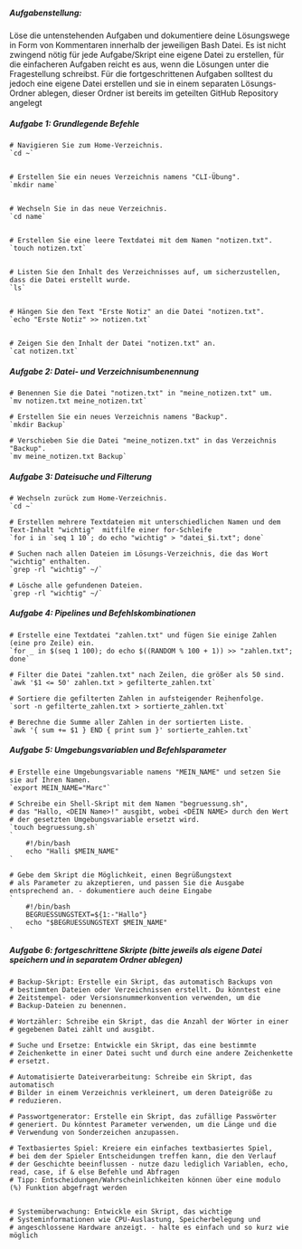 ##### Aufgabenstellung:

Löse die untenstehenden Aufgaben und dokumentiere deine Lösungswege in Form von Kommentaren innerhalb der jeweiligen Bash Datei.
Es ist nicht zwingend nötig für jede Aufgabe/Skript eine eigene Datei zu erstellen, für die einfacheren Aufgaben reicht es aus, wenn die Lösungen
unter die Fragestellung schreibst.
Für die fortgeschrittenen Aufgaben solltest du jedoch eine eigene Datei erstellen und sie in einem separaten Lösungs-Ordner ablegen,
dieser Ordner ist bereits im geteilten GitHub Repository angelegt

##### Aufgabe 1: Grundlegende Befehle

    # Navigieren Sie zum Home-Verzeichnis.
    `cd ~`


    # Erstellen Sie ein neues Verzeichnis namens "CLI-Übung".
    `mkdir name`


    # Wechseln Sie in das neue Verzeichnis.
    `cd name`


    # Erstellen Sie eine leere Textdatei mit dem Namen "notizen.txt".
    `touch notizen.txt`


    # Listen Sie den Inhalt des Verzeichnisses auf, um sicherzustellen, dass die Datei erstellt wurde.
    `ls`


    # Hängen Sie den Text "Erste Notiz" an die Datei "notizen.txt".
    `echo "Erste Notiz" >> notizen.txt`


    # Zeigen Sie den Inhalt der Datei "notizen.txt" an.
    `cat notizen.txt`

##### Aufgabe 2: Datei- und Verzeichnisumbenennung

    # Benennen Sie die Datei "notizen.txt" in "meine_notizen.txt" um.
    `mv notizen.txt meine_notizen.txt`

    # Erstellen Sie ein neues Verzeichnis namens "Backup".
    `mkdir Backup`

    # Verschieben Sie die Datei "meine_notizen.txt" in das Verzeichnis "Backup".
    `mv meine_notizen.txt Backup`

##### Aufgabe 3: Dateisuche und Filterung

    # Wechseln zurück zum Home-Verzeichnis.
    `cd ~`

    # Erstellen mehrere Textdateien mit unterschiedlichen Namen und dem Text-Inhalt "wichtig"  mitfilfe einer for-Schleife
    `for i in `seq 1 10`; do echo "wichtig" > "datei_$i.txt"; done`

    # Suchen nach allen Dateien im Lösungs-Verzeichnis, die das Wort "wichtig" enthalten.
    `grep -rl "wichtig" ~/`

    # Lösche alle gefundenen Dateien.
    `grep -rl "wichtig" ~/`

##### Aufgabe 4: Pipelines und Befehlskombinationen

    # Erstelle eine Textdatei "zahlen.txt" und fügen Sie einige Zahlen (eine pro Zeile) ein.
    `for _ in $(seq 1 100); do echo $((RANDOM % 100 + 1)) >> "zahlen.txt"; done`

    # Filter die Datei "zahlen.txt" nach Zeilen, die größer als 50 sind.
    `awk '$1 <= 50' zahlen.txt > gefilterte_zahlen.txt`

    # Sortiere die gefilterten Zahlen in aufsteigender Reihenfolge.
    `sort -n gefilterte_zahlen.txt > sortierte_zahlen.txt`

    # Berechne die Summe aller Zahlen in der sortierten Liste.
    `awk '{ sum += $1 } END { print sum }' sortierte_zahlen.txt`

##### Aufgabe 5: Umgebungsvariablen und Befehlsparameter

    # Erstelle eine Umgebungsvariable namens "MEIN_NAME" und setzen Sie sie auf Ihren Namen.
    `export MEIN_NAME="Marc"`

    # Schreibe ein Shell-Skript mit dem Namen "begruessung.sh",
    # das "Hallo, <DEIN Name>!" ausgibt, wobei <DEIN NAME> durch den Wert
    # der gesetzten Umgebungsvariable ersetzt wird.
    `touch begruessung.sh`
    `
        #!/bin/bash
        echo "Halli $MEIN_NAME"
    `

    # Gebe dem Skript die Möglichkeit, einen Begrüßungstext
    # als Parameter zu akzeptieren, und passen Sie die Ausgabe entsprechend an. - dokumentiere auch deine Eingabe
    `
        #!/bin/bash
        BEGRUESSUNGSTEXT=${1:-"Hallo"}
        echo "$BEGRUESSUNGSTEXT $MEIN_NAME"
    `

##### Aufgabe 6: fortgeschrittene Skripte (bitte jeweils als eigene Datei speichern und in separatem Ordner ablegen)

    # Backup-Skript: Erstelle ein Skript, das automatisch Backups von
    # bestimmten Dateien oder Verzeichnissen erstellt. Du könntest eine
    # Zeitstempel- oder Versionsnummerkonvention verwenden, um die
    # Backup-Dateien zu benennen.

    # Wortzähler: Schreibe ein Skript, das die Anzahl der Wörter in einer
    # gegebenen Datei zählt und ausgibt.

    # Suche und Ersetze: Entwickle ein Skript, das eine bestimmte
    # Zeichenkette in einer Datei sucht und durch eine andere Zeichenkette
    # ersetzt.

    # Automatisierte Dateiverarbeitung: Schreibe ein Skript, das automatisch
    # Bilder in einem Verzeichnis verkleinert, um deren Dateigröße zu
    # reduzieren.

    # Passwortgenerator: Erstelle ein Skript, das zufällige Passwörter
    # generiert. Du könntest Parameter verwenden, um die Länge und die
    # Verwendung von Sonderzeichen anzupassen.

    # Textbasiertes Spiel: Kreiere ein einfaches textbasiertes Spiel,
    # bei dem der Spieler Entscheidungen treffen kann, die den Verlauf
    # der Geschichte beeinflussen - nutze dazu lediglich Variablen, echo, read, case, if & else Befehle und Abfragen
    # Tipp: Entscheidungen/Wahrscheinlichkeiten können über eine modulo (%) Funktion abgefragt werden


    # Systemüberwachung: Entwickle ein Skript, das wichtige
    # Systeminformationen wie CPU-Auslastung, Speicherbelegung und
    # angeschlossene Hardware anzeigt. - halte es einfach und so kurz wie möglich

